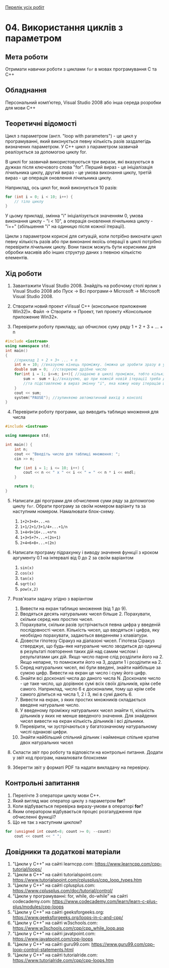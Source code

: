 [Перелік усіх робіт](README.md)

# 04. Використання  циклів з параметром

## Мета роботи 

Отримати навички роботи з циклами `for` в мовах програмування C та С++

## Обладнання

Персональний комп’ютер, Visual Studio 2008 або інша середа розробки для мови C++

## Теоретичні відомості

Цикл з параметром (англ. "loop with parameters") - це цикл у програмуванні, який виконується певну кількість разів заздалегідь визначених параметром. У C++ цикл з параметром зазвичай реалізується за допомогою циклу for.

В циклі for зазвичай використовуються три вирази, які вказуються в дужках після ключового слова "for". Перший вираз - це ініціалізація лічильника циклу, другий вираз - це умова виконання циклу, третій вираз - це операція оновлення лічильника циклу.

Наприклад, ось цикл for, який виконується 10 разів:

```cpp
for (int i = 0; i < 10; i++) {
    // тіло циклу
}
```
У цьому прикладі, змінна "i" ініціалізується значенням 0, умова виконання циклу - "i < 10", а операція оновлення лічильника циклу - "i++" (збільшення "i" на одиницю після кожної ітерації).

Цикли з параметром корисні для ситуацій, коли потрібно виконати цикл певну кількість разів або при виконанні якоїсь операції в циклі потрібно перевірити лічильник циклу. Вони також можуть бути корисними для обробки масивів або інших структур даних з певною кількістю елементів.

## Хід роботи

1. Завантажити Visual Studio 2008. Знайдіть на робочому столі ярлик з Visual Studio 2008 або Пуск → Всі програми→ Microsoft → Microsoft Visual Studio 2008.

2. Створити новий проект «Visual C++ (консольное приложение Win32)». Файл → Cтворити → Проект, тип проекту «Консольное приложение Win32».

3. Перевірити роботу прикладу, що обчислює суму ряду 1 + 2 + 3 + ... + n
```cpp
#include <iostream>
using namespace std;
int main()
{
    //приклад 1 + 2 + 3+ ... + n
    int n = 10; //вказуємо кінець проміжку. (можна це зробити зразу в умові циклу без додаткової змінної)
    double sum = 0;  //створюємо дрібне число
    for(int i = 1; i<=n; i++){ //задаємо в циклі проміжок, тобто кількість ітерацій циклу
        sum =  sum + i;//вказуємо, що при кожній новій ітерації треба додавати певний вираз в змінну sum
        //та підставляємо в вираз змінну "i", яка кожну нову ітерацію циклу буде збільшуватися на 1
    }
    cout << sum;
    system("PAUSE"); //зупиняємо автоматичний вихід з консолі
}
```
4. Перевірити роботу програми, що виводить таблицю множення для числа
```cpp
#include <iostream>

using namespace std;

int main() {
    int n;
    cout << "Введіть число для таблиці множення: ";
    cin >> n;

    for (int i = 1; i <= 10; i++) {
        cout << n << " x " << i << " = " << n * i << endl;
    }

    return 0;
}
```
5. Написати дві програми для обчислення суми ряду за допомогою циклу `for`. Обрати програму за своїм номером варіанту та за наступним номером. Намалювати блок-схему.

	1. `1+2+3+4+...+n`
	2. `1+1/2+1/3+1/4+...+1/n` 
	3. `1+4+9+16+...+n*n` 
	4. `1+3+5+7+...+(2n+1)`
	5. `2+4+6+8+...+(2n)` 

6. Написати програму підрахунку і виводу значення функції з кроком аргументу 0.1 на інтервалі від 0 до 2 за своїм варіантом
	
	1. `sin(x)`
	2. `cos(x)`
	3. `tan(x)`
	4. `sqrt(x)`
	5. `pow(x,2)`

7. Розв'язати задачу згідно з варіантом
    1. Вивести на екран таблицю множення (від 1 до 9).
    2. Вводяться десять натуральних чисел більше 2. Порахувати, скільки серед них простих чисел.
    3. Порахувати, скільки разів зустрічається певна цифра у введеній послідовності чисел. Кількість чисел, що вводяться і цифра, яку необхідно порахувати, задаються введенням з клавіатури.
    4. Довести гіпотезу Сіракуз на діапазоні чисел. Гіпотеза Сіракуз стверджує, що будь-яке натуральне число зводиться до одиниці в результаті повторення таких дій над самим числом і результатами цих дій. Якщо число парне слід розділити його на 2. Якщо непарне, то помножити його на 3, додати 1 і розділити на 2.
    5. Серед натуральних чисел, які були введені, знайти найбільше за сумою цифр. Вивести на екран це число і суму його цифр.
    6. Знайти всі досконалі числа до даного числа N. Досконале число - це таке число, що дорівнює сумі всіх своїх дільників, крім себе самого. Наприклад, число 6 є досконалим, тому що крім себе самого ділиться на числа 1, 2 і 3, які в сумі дають 6.
    7. Вивести на екран, з яких простих множників складається введене натуральне число.
    8. У введеному проміжку натуральних чисел знайти ті, кількість дільників у яких не менше введеного значення. Для знайдених чисел вивести на екран кількість дільників і всі дільники.
    9. Перевірити, чи зустрічаються у багатозначному натуральному числі однакові цифри.
    10. Знайти найбільший спільний дільник і найменше спільне кратне двох натуральних чисел

8. Скласти звіт про роботу та відповісти на контрольні питання. Додати у звіт код програм, намалювати блоксхеми
9.  Зберегти звіт у форматі PDF та надати викладачу на перевірку.

## Контрольні запитання

1. Перелічте 3 оператори циклу мови С++.
2. Який вигляд має оператор циклу з параметром **for**?
3. Коли відбувається перевірка виразу-умови в операторі **for**?
4. Яким оператором відбувається процес розгалудження при обчисленні функції?
5. Що не так з наступним циклом?
```cpp
for (unsigned int count=8; count >= 0; --count)
    cout << count << " ";
```
## Довідники та додаткові матеріали

1. "Цикли у C++" на сайті learncpp.com: https://www.learncpp.com/cpp-tutorial/loops/
2. "Цикли в C++" на сайті tutorialspoint.com: https://www.tutorialspoint.com/cplusplus/cpp_loop_types.htm
3. "Цикли у C++" на сайті cplusplus.com: https://www.cplusplus.com/doc/tutorial/control/
4. "Цикли у програмуванні: for, while, do-while" на сайті codecademy.com: https://www.codecademy.com/learn/learn-c-plus-plus/modules/cpp-loops
5. "Цикли у C++" на сайті geeksforgeeks.org: https://www.geeksforgeeks.org/loops-in-c-and-cpp/
6. "Цикли у C++" на сайті w3schools.com: https://www.w3schools.com/cpp/cpp_while_loop.asp
7. "Цикли у C++" на сайті javatpoint.com: https://www.javatpoint.com/cpp-loops
8. "Цикли у C++" на сайті guru99.com: https://www.guru99.com/cpp-loop-control-statements.html
9. "Цикли у C++" на сайті tutorialride.com: https://www.tutorialride.com/cpp/cpp-loops.htm

